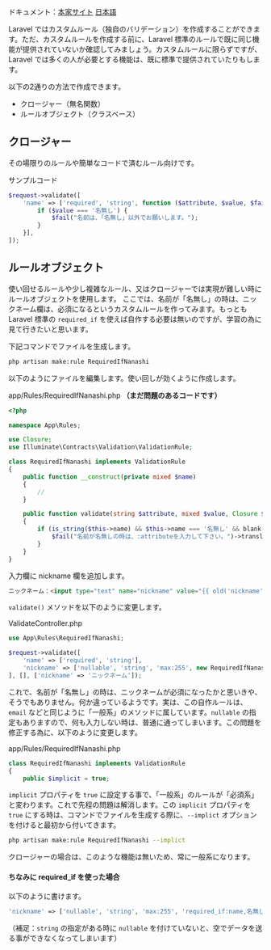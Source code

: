 ドキュメント：[本家サイト](https://laravel.com/docs/11.x/validation#custom-validation-rules) [日本語](https://readouble.com/laravel/11.x/ja/validation.html#custom-validation-rules)

Laravel ではカスタムルール（独自のバリデーション）を作成することができます。ただ、カスタムルールを作成する前に、Laravel 標準のルールで既に同じ機能が提供されていないか確認してみましょう。カスタムルールに限らずですが、Laravel では多くの人が必要とする機能は、既に標準で提供されていたりもします。

以下の2通りの方法で作成できます。
- クロージャー（無名関数）
- ルールオブジェクト（クラスベース）

## クロージャー
その場限りのルールや簡単なコードで済むルール向けです。

サンプルコード
```php
$request->validate([
    'name' => ['required', 'string', function ($attribute, $value, $fail) {
        if ($value === '名無し') {
            $fail("名前は、「名無し」以外でお願いします。");
        }
    }],
]);
```

## ルールオブジェクト
使い回せるルールや少し複雑なルール、又はクロージャーでは実現が難しい時にルールオブジェクトを使用します。
ここでは、名前が「名無し」の時は、ニックネーム欄は、必須になるというカスタムルールを作ってみます。もっとも  Laravel 標準の  `required_if` を使えば自作する必要は無いのですが、学習の為に見て行きたいと思います。

下記コマンドでファイルを生成します。
```bash
php artisan make:rule RequiredIfNanashi
```

以下のようにファイルを編集します。使い回しが効くように作成します。

app/Rules/RequiredIfNanashi.php **（まだ問題のあるコードです）**
```php
<?php

namespace App\Rules;

use Closure;
use Illuminate\Contracts\Validation\ValidationRule;

class RequiredIfNanashi implements ValidationRule
{
    public function __construct(private mixed $name)
    {
        //
    }

    public function validate(string $attribute, mixed $value, Closure $fail): void
    {
        if (is_string($this->name) && $this->name === '名無し' && blank($value)) {
            $fail("名前が名無しの時は、:attributeを入力して下さい。")->translate();
        }
    }
}
```

入力欄に nickname 欄を追加します。

```html
ニックネーム：<input type="text" name="nickname" value="{{ old('nickname') }}">
```

`validate()` メソッドを以下のように変更します。

ValidateController.php
```php
use App\Rules\RequiredIfNanashi;

$request->validate([
    'name' => ['required', 'string'],
    'nickname' => ['nullable', 'string', 'max:255', new RequiredIfNanashi($request->input('name'))],
], [], ['nickname' => 'ニックネーム']);
```

これで、名前が「名無し」の時は、ニックネームが必須になったかと思いきや、そうでもありません。何か違っているようです。実は、この自作ルールは、`email` などと同じように「一般系」のメソッドに属しています。`nullable` の指定もありますので、何も入力しない時は、普通に通ってしまいます。この問題を修正する為に、以下のように変更します。

app/Rules/RequiredIfNanashi.php
```php
class RequiredIfNanashi implements ValidationRule
{
    public $implicit = true;

```

`implicit` プロパティを `true` に設定する事で、「一般系」のルールが「必須系」と変わります。これで先程の問題は解消します。この `implicit` プロパティを `true` にする時は、コマンドでファイルを生成する際に、`--implict` オプションを付けると最初から付いてきます。

```bash
php artisan make:rule RequiredIfNanashi --implict
```

クロージャーの場合は、このような機能は無いため、常に一般系になります。

#### ちなみに required_if を使った場合
以下のように書けます。

```php
'nickname' => ['nullable', 'string', 'max:255', 'required_if:name,名無し'],
```

（補足：`string` の指定がある時に `nullable` を付けていないと、空でデータを送る事ができなくなってしまいます）